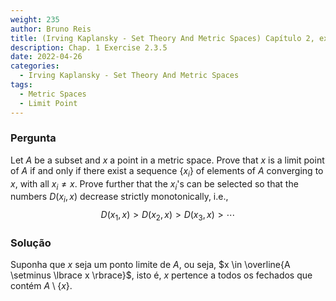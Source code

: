 ```yaml
---
weight: 235
author: Bruno Reis
title: (Irving Kaplansky - Set Theory And Metric Spaces) Capítulo 2, exercício 2.3.5
description: Chap. 1 Exercise 2.3.5
date: 2022-04-26
categories:
  - Irving Kaplansky - Set Theory And Metric Spaces
tags:
  - Metric Spaces
  - Limit Point
---
```

### Pergunta
Let $A$ be a subset and $x$ a point in a metric space. Prove that $x$ is a limit point of $A$ if and only if there exist a sequence $\lbrace x_i \rbrace$ of elements of $A$ converging to $x$, with all $x_i \neq x$. Prove further that the $x_i$'s can be selected so that the numbers $D(x_i,x)$ decrease strictly monotonically, i.e.,
$$
D(x_1,x) > D(x_2,x) > D(x_3,x) > \cdots
$$

### Solução
Suponha que $x$ seja um ponto limite de $A$, ou seja, $x \in \overline{A \setminus \lbrace x \rbrace}$, isto é, $x$ pertence a todos os fechados que contém $A \setminus \lbrace x \rbrace$.
